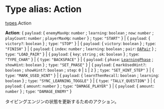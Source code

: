 # Type alias: Action

[types](../modules/types.md).Action

 **Action**: \{ `payload`: \{ `enemyMaxHp`: `number` ; `learning`: `boolean` ; `now`: `number` ; `playCount`: `number` ; `playerMaxHp`: `number`  } ; `type`: ``"START"``  } \| \{ `payload`: \{ `victory?`: `boolean`  } ; `type`: ``"STOP"``  } \| \{ `payload`: \{ `victory`: `boolean`  } ; `type`: ``"FINISH"``  } \| \{ `payload`: \{ `index`: `number` ; `learning`: `boolean` ; `pair`: [`QAPair`](../interfaces/types.QAPair.md)  } ; `type`: ``"LOAD_PAIR"``  } \| \{ `payload`: \{ `key`: `string` ; `ok`: `boolean`  } ; `type`: ``"TYPE_CHAR"``  } \| \{ `type`: ``"BACKSPACE"``  } \| \{ `payload`: \{ `phase`: [`LearningPhase`](./types.LearningPhase.md) ; `showHint`: `boolean`  } ; `type`: ``"SET_PHASE"``  } \| \{ `payload`: \{ `markUsedHint?`: `boolean` ; `showHint?`: `boolean` ; `step`: ``0`` \| ``1`` \| ``2``  } ; `type`: ``"SET_HINT_STEP"``  } \| \{ `type`: ``"MARK_USED_HINT"``  } \| \{ `payload`: \{ `learnThenRecall`: `boolean` ; `learning`: `boolean`  } ; `type`: ``"SYNC_LEARNING_TOGGLE"``  } \| \{ `type`: ``"TALLY_QUESTION"``  } \| \{ `payload`: \{ `amount`: `number`  } ; `type`: ``"DAMAGE_PLAYER"``  } \| \{ `payload`: \{ `amount`: `number`  } ; `type`: ``"DAMAGE_ENEMY"``  }

タイピングエンジンの状態を更新するためのアクション。
